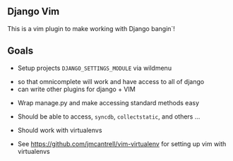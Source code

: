 Django Vim
-------------------------------
This is a vim plugin to make working with Django bangin`!

Goals
-------------------------------
- Setup projects ``DJANGO_SETTINGS_MODULE`` via wildmenu
 * so that omnicomplete will work and have access to all of django
 * can write other plugins for django + VIM
- Wrap manage.py and make accessing standard methods easy
 * Should be able to access, ``syncdb``, ``collectstatic``, and others ...
- Should work with virtualenvs
 * See https://github.com/jmcantrell/vim-virtualenv for setting up vim with
   virtualenvs
